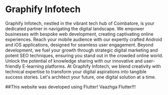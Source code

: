 # Graphify Infotech

Graphify Infotech, nestled in the vibrant tech hub of Coimbatore, is your dedicated partner in navigating the digital landscape. We empower businesses with bespoke web development, creating captivating online experiences. Reach your mobile audience with our expertly crafted Android and iOS applications, designed for seamless user engagement. Beyond development, we fuel your growth through strategic digital marketing and potent SEO techniques, ensuring you stand out in the crowded online world. Unlock the potential of knowledge sharing with our innovative and user-friendly E-learning platforms. At Graphify Infotech, we blend creativity with technical expertise to transform your digital aspirations into tangible success stories. Let's architect your future, one digital solution at a time.

##This website was developed using Flutter! Vaazhga Flutter!!!
